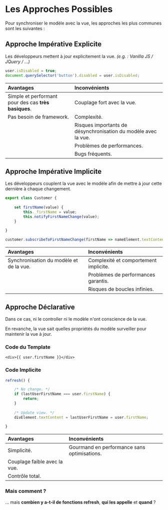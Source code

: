 # Les Approches Possibles

Pour synchroniser le modèle avec la vue, les approches les plus communes sont les suivantes :

## **Approche Impérative Explicite**

Les développeurs mettent à jour explicitement la vue. _\(e.g. : Vanilla JS / JQuery / ...\)_

```typescript
user.isDisabled = true;
document.querySelector('button').disabled = user.isDisabled;
```

| **Avantages** | **Inconvénients** |
| :--- | :--- |
| Simple et performant pour des cas **très basiques**. | Couplage fort avec la vue. |
| Pas besoin de framework. | Complexité. |
|  | Risques importants de désynchronisation du modèle avec la vue. |
|  | Problèmes de performances. |
|  | Bugs fréquents. |

## Approche Impérative Implicite

Les développeurs couplent la vue avec le modèle afin de mettre à jour cette dernière à chaque changement.

```typescript
export class Customer {
    
    set firstName(value) {
        this._firstName = value;
        this.notifyFirstNameChange(value);
    }
    
}

customer.subscribeToFirstNameChange(firstName => nameElement.textContent = firstName);
```

| **Avantages** | **Inconvénients** |
| :--- | :--- |
| Synchronisation du modèle et de la vue. | Complexité et comportement implicite. |
|  | Problèmes de performances garantis. |
|  | Risques de boucles infinies. |

## Approche Déclarative

Dans ce cas, ni le controller ni le modèle n'ont conscience de la vue.

En revanche, la vue sait quelles propriétés du modèle surveiller pour maintenir la vue à jour.

### Code du Template

```markup
<div>{{ user.firstName }}</div>
```

### Code Implicite

```typescript
refresh() {

    /* No change. */
    if (lastUserFirstName === user.firstName) {
        return;
    }
    
    /* Update view. */
    divElement.textContent = lastUserFirstName = user.firstName;
    
}
```

| **Avantages** | **Inconvénients** |
| :--- | :--- |
| Simplicité. | Gourmand en performance sans optimisations. |
| Couplage faible avec la vue. |  |
| Contrôle total. |  |

### Mais comment ?

... mais **combien y a-t-il de fonctions refresh**, **qui les appelle** et **quand** ?

